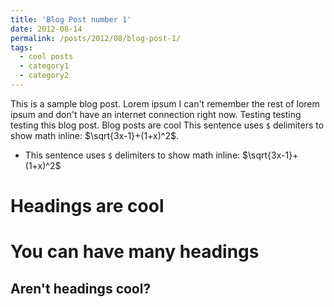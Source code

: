 ```yaml
---
title: 'Blog Post number 1'
date: 2012-08-14
permalink: /posts/2012/08/blog-post-1/
tags:
  - cool posts
  - category1
  - category2
---
```


This is a sample blog post. Lorem ipsum I can't remember the rest of lorem ipsum and don't have an internet connection right now. Testing testing testing this blog post. Blog posts are cool This sentence uses `$` delimiters to show math inline:  $\sqrt{3x-1}+(1+x)^2$.

* This sentence uses `$` delimiters to show math inline:  $\sqrt{3x-1}+(1+x)^2$


Headings are cool
======

You can have many headings
======

Aren't headings cool?
------
